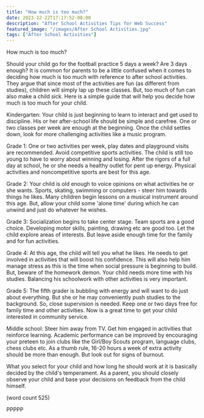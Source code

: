 ```yaml
---
title: "How much is too much?"
date: 2023-12-22T17:17:52-08:00
description: "After School Activities Tips for Web Success"
featured_image: "/images/After School Activities.jpg"
tags: ["After School Activities"]
---
```


How much is too much?

Should your child go for the football practice 5 days a week?  Are 3 days
enough? It is common for parents to be a little confused when it comes to 
deciding how much is too much with reference to after school activities. 
They argue that since most of the activities are fun (as different from 
studies), children will simply lap up these classes. But, too much of fun 
can also make a child sick. Here is a simple guide that will help you 
decide how much is too much for your child.

Kindergarten:
Your child is just beginning to learn to interact and get used to 
discipline. His or her after-school life should be simple and carefree. 
One or two classes per week are enough at the beginning. Once the child 
settles down, look for more challenging activities like a music program.

Grade 1:
One or two activities per week, play dates and playground visits are 
recommended. Avoid competitive sports activities. The child is still too 
young to have to worry about winning and losing. After the rigors of a 
full day at school, he or she needs a healthy outlet for pent up energy. 
Physical activities and noncompetitive sports are best for this age.

Grade 2:
Your child is old enough to voice opinions on what activities he or she 
wants. Sports, skating, swimming or computers - steer him towards things 
he likes. Many children begin lessons on a musical instrument around this 
age. But, allow your child some 'alone time' during which he can unwind 
and just do whatever he wishes.

Grade 3:
Socialization begins to take center stage. Team sports are a good choice. 
Developing motor skills, painting, drawing etc are good too. Let the child 
explore areas of interests. But leave aside enough time for the family and 
for fun activities. 

Grade 4:
At this age, the child will tell you what he likes. He needs to get 
involved in activities that will boost his confidence. This will also help 
him manage stress as this is the time when social pressure is beginning to 
build. But, beware of the homework demon. Your child needs more time with 
his studies. Balancing his schoolwork with other activities is very 
important. 

Grade 5: 
The fifth grader is bubbling with energy and will want to do just 
about everything. But she or he may conveniently push studies to the 
background. So, close supervision is needed. Keep one or two days free for 
family time and other activities. Now is a great time to get your child 
interested in community service. 

Middle school:
Steer him away from TV. Get him engaged in activities that reinforce 
learning. Academic performance can be improved by encouraging your preteen 
to join clubs like the Girl/Boy Scouts program, language clubs, chess 
clubs etc. As a thumb rule, 16-20 hours a week of extra activity should be 
more than enough. But look out for signs of burnout.

What you select for your child and how long he should work at it is 
basically decided by the child's temperament. As a parent, you should 
closely observe your child and base your decisions on feedback from the 
child himself. 

(word count 525)

PPPPP
